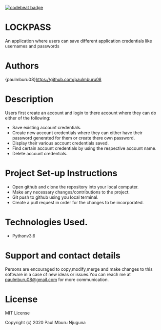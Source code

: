 [![codebeat badge](https://codebeat.co/badges/d2cef83c-fd48-4901-8936-a16c20d8ac33)](https://codebeat.co/projects/github-com-paulmburu08-lockpass-master)
# LOCKPASS
An application where users can save different application credentials like usernames and passwords

# Authors
{paulmburu08}https://github.com/paulmburu08

# Description
Users first create an account and login to there account where they can do either of the following:
- Save existing account credentials.
- Create new account credentials where they can either have their password generated for them or create there own password.
- Display their various account credentials saved.
- Find certain account credentials by using the respective account name.
- Delete account credentials.

# Project Set-up Instructions
- Open github and clone the repository into your local computer.
- Make any necessary changes/contributions to the project.
- Git push to github using you local terminal.
- Create a pull request in order for the changes to be incorporated.

# Technologies Used.
- Pythonv3.6

# Support and contact details
Persons are encouraged to copy,modify,merge and make changes to this software in a case of new ideas or issues.You can reach me at paulmburu08@gmail.com for more communication.

# License
MIT License

Copyright (c) 2020 Paul Mburu Njuguna
